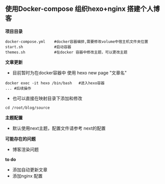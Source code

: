 ## 使用Docker-compose 组织hexo+nginx 搭建个人博客
**项目目录**
```shell
docker-compose.yml    #docker容器编排,需要修改volume中宿主机文件夹位置
start.sh              #启动容器
themes.sh             #在docker 容器中修改主题，可以更改主题
```

**文章更新**
* 目前暂时为在docker容器中 使用 hexo new page "文章名"
```shell
docker exec -it hexo /bin/bash   #进入hexo容器
... #后续操作
```
* 也可以直接在映射目录下添加和修改

```shell
cd /root/blog/source
```


**主题配置**
* 默认使用next主题，配置文件请参考 next的配置


**可能存在的问题**
* 博客渲染问题 


**to do**
* 添加自动更新文章
* 添加nginx 配置





